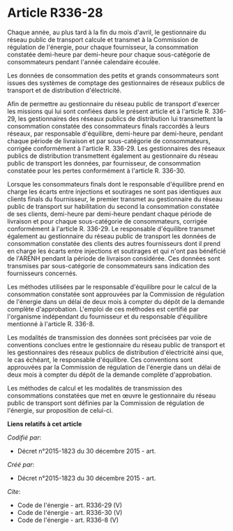 # Article R336-28

Chaque année, au plus tard à la fin du mois d'avril, le gestionnaire du réseau public de transport calcule et transmet à la
Commission de régulation de l'énergie, pour chaque fournisseur, la consommation constatée demi-heure par demi-heure pour
chaque sous-catégorie de consommateurs pendant l'année calendaire écoulée.

Les données de consommation des petits et grands consommateurs sont issues des systèmes de comptage des gestionnaires de
réseaux publics de transport et de distribution d'électricité. 

Afin de permettre au gestionnaire du réseau public de transport d'exercer les missions qui lui sont confiées dans le présent
article et à l'article R. 336-29, les gestionnaires des réseaux publics de distribution lui transmettent la consommation
constatée des consommateurs finals raccordés à leurs réseaux, par responsable d'équilibre, demi-heure par demi-heure, pendant
chaque période de livraison et par sous-catégorie de consommateurs, corrigée conformément à l'article R. 336-29. Les
gestionnaires des réseaux publics de distribution transmettent également au gestionnaire du réseau public de transport les
données, par fournisseur, de consommation constatée pour les pertes conformément à l'article R. 336-30. 

Lorsque les consommateurs finals dont le responsable d'équilibre prend en charge les écarts entre injections et soutirages ne
sont pas identiques aux clients finals du fournisseur, le premier transmet au gestionnaire du réseau public de transport sur
habilitation du second la consommation constatée de ses clients, demi-heure par demi-heure pendant chaque période de
livraison et pour chaque sous-catégorie de consommateurs, corrigée conformément à l'article R. 336-29. Le responsable
d'équilibre transmet également au gestionnaire du réseau public de transport les données de consommation constatée des
clients des autres fournisseurs dont il prend en charge les écarts entre injections et soutirages et qui n'ont pas bénéficié
de l'ARENH pendant la période de livraison considérée. Ces données sont transmises par sous-catégorie de consommateurs sans
indication des fournisseurs concernés. 

Les méthodes utilisées par le responsable d'équilibre pour le calcul de la consommation constatée sont approuvées par la
Commission de régulation de l'énergie dans un délai de deux mois à compter du dépôt de la demande complète d'approbation.
L'emploi de ces méthodes est certifié par l'organisme indépendant du fournisseur et du responsable d'équilibre mentionné à
l'article R. 336-8.

Les modalités de transmission des données sont précisées par voie de conventions conclues entre le gestionnaire du réseau
public de transport et les gestionnaires des réseaux publics de distribution d'électricité ainsi que, le cas échéant, le
responsable d'équilibre. Ces conventions sont approuvées par la Commission de régulation de l'énergie dans un délai de deux
mois à compter du dépôt de la demande complète d'approbation. 

Les méthodes de calcul et les modalités de transmission des consommations constatées que met en œuvre le gestionnaire du
réseau public de transport sont définies par la Commission de régulation de l'énergie, sur proposition de celui-ci.

**Liens relatifs à cet article**

_Codifié par_:

  - Décret n°2015-1823 du 30 décembre 2015 - art.

_Créé par_:

  - Décret n°2015-1823 du 30 décembre 2015 - art.

_Cite_:

  - Code de l'énergie - art. R336-29 (V)
  - Code de l'énergie - art. R336-30 (V)
  - Code de l'énergie - art. R336-8 (V)
